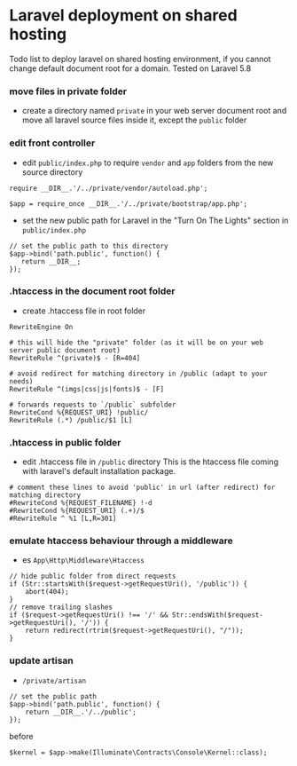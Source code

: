 
# Laravel deployment on shared hosting
Todo list to deploy laravel on shared hosting environment, if you cannot change default document root for a domain. Tested on Laravel 5.8

### move files in private folder
- create a directory named `private` in your web server document root and move all laravel source files inside it, except the `public` folder

### edit front controller
- edit `public/index.php` to require `vendor` and `app` folders from the new source directory
```
require __DIR__.'/../private/vendor/autoload.php';
  
$app = require_once __DIR__.'/../private/bootstrap/app.php';
```
 - set the new public path for Laravel in the "Turn On The Lights" section in `public/index.php`
 ```
// set the public path to this directory
$app->bind('path.public', function() {
	return __DIR__;
});
 ```
 ### .htaccess in the document root folder
- create .htaccess file in root folder

```
RewriteEngine On

# this will hide the "private" folder (as it will be on your web server public document root)
RewriteRule ^(private)$ - [R=404]

# avoid redirect for matching directory in /public (adapt to your needs)
RewriteRule ^(imgs|css|js|fonts)$ - [F]

# forwards requests to `/public` subfolder
RewriteCond %{REQUEST_URI} !public/
RewriteRule (.*) /public/$1 [L]
```
### .htaccess in public folder
- edit .htaccess file in `/public` directory
  This is the htaccess file coming with laravel's default installation package.
```
# comment these lines to avoid 'public' in url (after redirect) for matching directory
#RewriteCond %{REQUEST_FILENAME} !-d
#RewriteCond %{REQUEST_URI} (.+)/$
#RewriteRule ^ %1 [L,R=301]
```

### emulate htaccess behaviour through a middleware
- es `App\Http\Middleware\Htaccess`
```
// hide public folder from direct requests
if (Str::startsWith($request->getRequestUri(), '/public')) {
	abort(404);
}
// remove trailing slashes
if ($request->getRequestUri() !== '/' && Str::endsWith($request->getRequestUri(), '/')) {
	return redirect(rtrim($request->getRequestUri(), "/"));
}
```

### update artisan
- `/private/artisan` 
```
// set the public path 
$app->bind('path.public', function() {
    return __DIR__.'/../public';
});
```
before
```
$kernel = $app->make(Illuminate\Contracts\Console\Kernel::class);
``` 